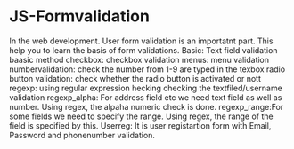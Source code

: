 # JS-Formvalidation
In the web development. User form validation is an importatnt part. This help you to learn the basis of form validations.
Basic: Text field validation baasic method
checkbox: checkbox validation
menus: menu validation
numbervalidation: check the number from 1-9 are typed in the texbox 
radio button validation: check whether the radio button is activated or nott
regexp: using regular expression hecking checking the textfiled/username validation
regexp_alpha: For address field etc we need text field as well as number. Using regex, the alpaha numeric check is done.
regexp_range:For some fields we need to specify the range. Using regex, the range of the field is specified by this.
Userreg: It is user registartion form with Email, Password and phonenumber validation.



